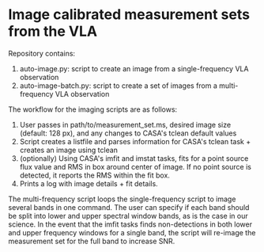 # Image calibrated measurement sets from the VLA

Repository contains:
1. auto-image.py: script to create an image from a single-frequency VLA observation
2. auto-image-batch.py: script to create a set of images from a multi-frequency VLA observation

The workflow for the imaging scripts are as follows:
1. User passes in path/to/measurement_set.ms, desired image size (default: 128 px), and any changes to CASA's tclean default values
2. Script creates a listfile and parses information for CASA's tclean task + creates an image using tclean
3. (optionally) Using CASA's imfit and imstat tasks, fits for a point source flux value and RMS in box around center of image. If no point source is detected, it reports the RMS within the fit box.
4. Prints a log with image details + fit details.

The multi-frequency script loops the single-frequency script to image several bands in one command. The user can specify if each band should be split into lower and upper spectral window bands, as is the case in our science. In the event that the imfit tasks finds non-detections in both lower and upper frequency windows for a single band, the script will re-image the measurement set for the full band to increase SNR.
